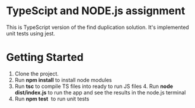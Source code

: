  # TypeScipt and NODE.js assignment

This is TypeScript version of the find duplication solution. It's implemented unit tests using jest.

# Getting Started

1. Clone the project. 
2. Run **npm install** to install node modules
3. Run **tsc** to compile TS files into ready to run JS files
4. Run **node dist/index.js** to run the app and see the results in the node.js terminal
5. Run **npm test**  to run unit tests
